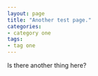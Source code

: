 ```yaml
---
layout: page
title: "Another test page."
categories:
- category one
tags:
- tag one
---
```


Is there another thing here?
